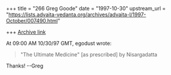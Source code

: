 +++
title = "266 Greg Goode"
date = "1997-10-30"
upstream_url = "https://lists.advaita-vedanta.org/archives/advaita-l/1997-October/007490.html"

+++
[Archive link](https://lists.advaita-vedanta.org/archives/advaita-l/1997-October/007490.html)

At 09:00 AM 10/30/97 GMT, egodust wrote:

>
>"The Ultimate Medicine" [as prescribed] by Nisargadatta
>

Thanks!  --Greg

